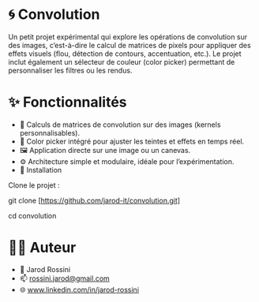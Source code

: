 # 🌀 Convolution

Un petit projet expérimental qui explore les opérations de convolution sur des images, c’est-à-dire le calcul de matrices de pixels pour appliquer des effets visuels (flou, détection de contours, accentuation, etc.).
Le projet inclut également un sélecteur de couleur (color picker) permettant de personnaliser les filtres ou les rendus.

# ✨ Fonctionnalités

- 🔢 Calculs de matrices de convolution sur des images (kernels personnalisables).
- 🎨 Color picker intégré pour ajuster les teintes et effets en temps réel.
- 🖼️ Application directe sur une image ou un canevas.
- ⚙️ Architecture simple et modulaire, idéale pour l’expérimentation.
- 🚀 Installation

Clone le projet :

git clone [https://github.com/jarod-it/convolution.git]

cd convolution

# 🧑‍💻 Auteur

- 👤 Jarod Rossini
- 📫 rossini.jarod@gmail.com
- 🌐 www.linkedin.com/in/jarod-rossini
